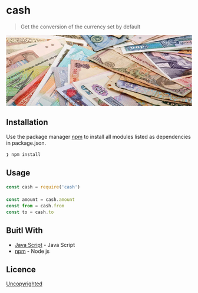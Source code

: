# cash

> Get the conversion of the currency set by default

<img src="img//Currency_ Converter.jpg" >


## Installation

Use the package manager [npm](https://www.npmjs.com/)
to install all modules listed as dependencies in package.json.

```bash
❯ npm install
```

## Usage

```js
const cash = require('cash')

const amount = cash.amount
const from = cash.from
const to = cash.to 

```

## Buitl With 

* [Java Script](https://www.javascript.com/) - Java Script 
* [npm](https://www.npmjs.com/) - Node js 


## Licence

[Uncopyrighted](http://zenhabits.net/uncopyright/)
